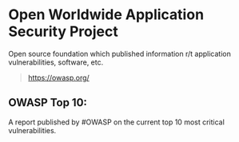 
# Open Worldwide Application Security Project
Open source foundation which published information r/t application vulnerabilities, software, etc.

>https://owasp.org/

## OWASP Top 10:
A report published by #OWASP on the current top 10 most critical vulnerabilities.
